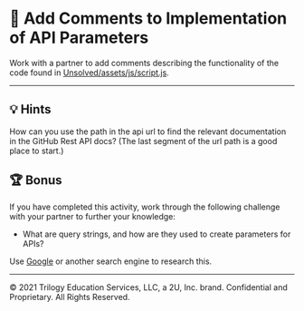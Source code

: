 # 📐 Add Comments to Implementation of API Parameters

Work with a partner to add comments describing the functionality of the code found in [Unsolved/assets/js/script.js](./Unsolved/assets/js/script.js).

---

## 💡 Hints

How can you use the path in the api url to find the relevant documentation in the GitHub Rest API docs? (The last segment of the url path is a good place to start.)

## 🏆 Bonus

If you have completed this activity, work through the following challenge with your partner to further your knowledge:

- What are query strings, and how are they used to create parameters for APIs?

Use [Google](https://www.google.com) or another search engine to research this.

---

© 2021 Trilogy Education Services, LLC, a 2U, Inc. brand. Confidential and Proprietary. All Rights Reserved.
